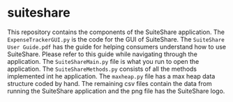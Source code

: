 # suiteshare

This repository contains the components of the SuiteShare application. 
The `ExpenseTrackerGUI.py` is the code for the GUI of SuiteShare.
The `SuiteShare User Guide.pdf` has the guide for helping consumers understand how to use SuiteShare. Please refer to this guide while navigating through the application.
The `SuiteShareMain.py` file is what you run to open the application.
The `SuiteShareMethods.py` consists of all the methods implemented int he application.
The `maxheap.py` file has a max heap data structure coded by hand. 
The remaining csv files contain the data from running the SuiteShare application and the png file has the SuiteShare logo.
